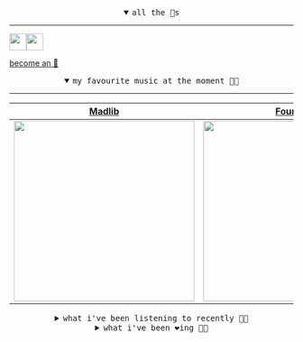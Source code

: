<details open>

<summary align="center"><samp>all the 🥚s</samp></summary>
<hr />

<a href="https://github.com/pvinis"><img src="https://avatars.githubusercontent.com/u/100233?s=90&v=4" width="30" height="30" /><a href="https://github.com/maxPugh"><img src="https://avatars.githubusercontent.com/u/46350013?s=90&u=52a601eaa2d272b35477d096fe782ebf0a8a1f68&v=4" width="30" height="30" />

<samp><a href="https://github.com/bitttttten/bitttttten/stargazers">become an 🥚</a></samp>

</details>

<details open>

<summary align="center"><samp>my favourite music at the moment 🎵🎶</samp></summary>
<hr />

<!-- toc -->

| [Madlib](https://open.spotify.com/artist/5LhTec3c7dcqBvpLRWbMcf)                                                                                                 | [Four Tet](https://open.spotify.com/artist/7Eu1txygG6nJttLHbZdQOh)                                                                                               | [Madvillain](https://open.spotify.com/artist/2aoFQUeHD1U7pL098lRsDU)                                                                                             | [mewithoutYou](https://open.spotify.com/artist/3D4qYDvoPn5cQxtBm4oseo)                                                                                           |
| ---------------------------------------------------------------------------------------------------------------------------------------------------------------- | ---------------------------------------------------------------------------------------------------------------------------------------------------------------- | ---------------------------------------------------------------------------------------------------------------------------------------------------------------- | ---------------------------------------------------------------------------------------------------------------------------------------------------------------- |
| [<img src="https://i.scdn.co/image/ab6761610000e5ebdb860c843b90fdea28f670d6" width="320" height="auto">](https://open.spotify.com/artist/5LhTec3c7dcqBvpLRWbMcf) | [<img src="https://i.scdn.co/image/ab6761610000e5eb84e29d09b4917bec2700a0d7" width="320" height="auto">](https://open.spotify.com/artist/7Eu1txygG6nJttLHbZdQOh) | [<img src="https://i.scdn.co/image/9d7ed68679a970b86faaea230d16334baba5ed4b" width="320" height="auto">](https://open.spotify.com/artist/2aoFQUeHD1U7pL098lRsDU) | [<img src="https://i.scdn.co/image/ab6761610000e5ebe03d502190e35ac58c18d339" width="320" height="auto">](https://open.spotify.com/artist/3D4qYDvoPn5cQxtBm4oseo) |

<!-- tocstop -->

</details>

<details>

<summary align="center"><samp>what i've been listening to recently 🎵🎶</samp></summary>
<hr />

<!-- toc -->

| [The North Line<br />Pan-American](https://open.spotify.com/track/5Pn51P5lT5qznIoYXpyI0e)                                                                       | [Émigré<br />Alela Diane](https://open.spotify.com/track/3t9dQLtZPB8dXRu6QrQYLS)                                                                                | [Clair de Lune<br />Flight Facilities, Christine …](https://open.spotify.com/track/2gVqepVqbwmR0jao7kFbAz)                                                      | [Nova<br />Burial, Four Tet](https://open.spotify.com/track/7dYjEwbLJ1B5reoz3lWra0)                                                                             |
| --------------------------------------------------------------------------------------------------------------------------------------------------------------- | --------------------------------------------------------------------------------------------------------------------------------------------------------------- | --------------------------------------------------------------------------------------------------------------------------------------------------------------- | --------------------------------------------------------------------------------------------------------------------------------------------------------------- |
| [<img src="https://i.scdn.co/image/ab67616d0000b27385f904e8f62e30c6ea435962" width="320" height="auto">](https://open.spotify.com/track/5Pn51P5lT5qznIoYXpyI0e) | [<img src="https://i.scdn.co/image/ab6761610000e5eb5a9d7c2b463f930bedf22dcc" width="320" height="auto">](https://open.spotify.com/track/3t9dQLtZPB8dXRu6QrQYLS) | [<img src="https://i.scdn.co/image/ab6761610000e5eb368ded7a9d7d1f225b21477f" width="320" height="auto">](https://open.spotify.com/track/2gVqepVqbwmR0jao7kFbAz) | [<img src="https://i.scdn.co/image/ab6761610000e5eb4be7334b7aed9ca32a732aeb" width="320" height="auto">](https://open.spotify.com/track/7dYjEwbLJ1B5reoz3lWra0) |

<!-- tocstop -->

</details>

<details>

<summary align="center"><samp>what i've been ❤️ing 🎵🎶</samp></summary>
<hr />

<!-- toc -->

| [Come to Life<br />Kanye West](https://open.spotify.com/album/5CnpZV3q5BcESefcB3WJmz)                                                                           | [Nova<br />Burial, Four Tet](https://open.spotify.com/album/17nT2QOQmMPEETOsNDK1Bp)                                                                             | [Familiar<br />Nils Frahm](https://open.spotify.com/album/0DFbQjp468sMiIMTrZdr5w)                                                                               | [Glue<br />Bicep](https://open.spotify.com/album/4psDRFbIlUM1KUb1omccXo)                                                                                        |
| --------------------------------------------------------------------------------------------------------------------------------------------------------------- | --------------------------------------------------------------------------------------------------------------------------------------------------------------- | --------------------------------------------------------------------------------------------------------------------------------------------------------------- | --------------------------------------------------------------------------------------------------------------------------------------------------------------- |
| [<img src="https://i.scdn.co/image/ab67616d0000b273cad190f1a73c024e5a40dddd" width="320" height="auto">](https://open.spotify.com/album/5CnpZV3q5BcESefcB3WJmz) | [<img src="https://i.scdn.co/image/ab67616d0000b273e2d9a602677ab3313e876fb1" width="320" height="auto">](https://open.spotify.com/album/17nT2QOQmMPEETOsNDK1Bp) | [<img src="https://i.scdn.co/image/ab67616d0000b27344beff2f0733508e7284acb3" width="320" height="auto">](https://open.spotify.com/album/0DFbQjp468sMiIMTrZdr5w) | [<img src="https://i.scdn.co/image/ab67616d0000b273d4322a9004288009f6da2975" width="320" height="auto">](https://open.spotify.com/album/4psDRFbIlUM1KUb1omccXo) |

<!-- tocstop -->

</details>
